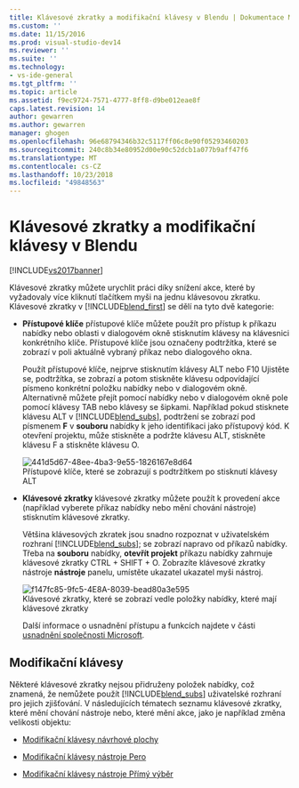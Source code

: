 ```yaml
---
title: Klávesové zkratky a modifikační klávesy v Blendu | Dokumentace Microsoftu
ms.custom: ''
ms.date: 11/15/2016
ms.prod: visual-studio-dev14
ms.reviewer: ''
ms.suite: ''
ms.technology:
- vs-ide-general
ms.tgt_pltfrm: ''
ms.topic: article
ms.assetid: f9ec9724-7571-4777-8ff8-d9be012eae8f
caps.latest.revision: 14
author: gewarren
ms.author: gewarren
manager: ghogen
ms.openlocfilehash: 96e68794346b32c5117ff06c8e90f05293460203
ms.sourcegitcommit: 240c8b34e80952d00e90c52dcb1a077b9aff47f6
ms.translationtype: MT
ms.contentlocale: cs-CZ
ms.lasthandoff: 10/23/2018
ms.locfileid: "49848563"
---
```

# <a name="keyboard-shortcuts-and-modifier-keys-in-blend"></a>Klávesové zkratky a modifikační klávesy v Blendu
[!INCLUDE[vs2017banner](../includes/vs2017banner.md)]

Klávesové zkratky můžete urychlit práci díky snížení akce, které by vyžadovaly více kliknutí tlačítkem myši na jednu klávesovou zkratku. Klávesové zkratky v [!INCLUDE[blend_first](../includes/blend-first-md.md)] se dělí na tyto dvě kategorie:  
  
- **Přístupové klíče** přístupové klíče můžete použít pro přístup k příkazu nabídky nebo oblasti v dialogovém okně stisknutím klávesy na klávesnici konkrétního klíče. Přístupové klíče jsou označeny podtržítka, které se zobrazí v poli aktuálně vybraný příkaz nebo dialogového okna.  
  
   Použít přístupové klíče, nejprve stisknutím klávesy ALT nebo F10 Ujistěte se, podtržítka, se zobrazí a potom stiskněte klávesu odpovídající písmeno konkrétní položku nabídky nebo v dialogovém okně. Alternativně můžete přejít pomocí nabídky nebo v dialogovém okně pole pomocí klávesy TAB nebo klávesy se šipkami. Například pokud stisknete klávesu ALT v [!INCLUDE[blend_subs](../includes/blend-subs-md.md)], podtržení se zobrazí pod písmenem **F** v **souboru** nabídky k jeho identifikaci jako přístupový kód. K otevření projektu, může stiskněte a podržte klávesu ALT, stiskněte klávesu F a stiskněte klávesu O.  
  
   ![](../designers/media/441d5d67-48ee-4ba3-9e55-1826167e8d64.png "441d5d67-48ee-4ba3-9e55-1826167e8d64")  
  Přístupové klíče, které se zobrazují s podtržítkem po stisknutí klávesy ALT  
  
- **Klávesové zkratky** klávesové zkratky můžete použít k provedení akce (například vyberete příkaz nabídky nebo mění chování nástroje) stisknutím klávesové zkratky.  
  
   Většina klávesových zkratek jsou snadno rozpoznat v uživatelském rozhraní [!INCLUDE[blend_subs](../includes/blend-subs-md.md)]; se zobrazí napravo od příkazů nabídky. Třeba na **souboru** nabídky, **otevřít projekt** příkazu nabídky zahrnuje klávesové zkratky CTRL + SHIFT + O. Zobrazíte klávesové zkratky nástroje **nástroje** panelu, umístěte ukazatel ukazatel myši nástroj.  
  
   ![](../designers/media/f147fc85-9fc5-4e8a-8039-bead80a3e595.png "f147fc85-9fc5-4E8A-8039-bead80a3e595")  
  Klávesové zkratky, které se zobrazí vedle položky nabídky, které mají klávesové zkratky  
  
  Další informace o usnadnění přístupu a funkcích najdete v části [usnadnění společnosti Microsoft](http://go.microsoft.com/fwlink/?LinkId=75069).  
  
## <a name="modifier-keys"></a>Modifikační klávesy  
 Některé klávesové zkratky nejsou přidruženy položek nabídky, což znamená, že nemůžete použít [!INCLUDE[blend_subs](../includes/blend-subs-md.md)] uživatelské rozhraní pro jejich zjišťování. V následujících tématech seznamu klávesové zkratky, které mění chování nástroje nebo, které mění akce, jako je například změna velikosti objektu:  
  
-   [Modifikační klávesy návrhové plochy](../designers/artboard-modifier-keys-in-blend.md)  
  
-   [Modifikační klávesy nástroje Pero](../designers/pen-tool-modifier-keys-in-blend.md)  
  
-   [Modifikační klávesy nástroje Přímý výběr](../designers/direct-selection-tool-modifier-keys-in-blend.md)



